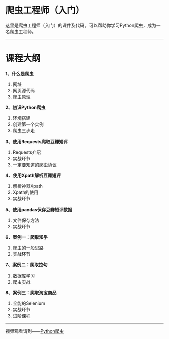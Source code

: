 # 爬虫工程师（入门）

这里是爬虫工程师（入门）的课件及代码，可以帮助你学习Python爬虫，成为一名爬虫工程师。

---

# 课程大纲

**1、什么是爬虫**
1. 网址
2. 网页源代码
3. 爬虫原理



**2、初识Python爬虫**
1. 环境搭建
2. 创建第一个实例
3. 爬虫三步走


**3、使用Requests爬取豆瓣短评**
1. Requests介绍
2. 实战环节
3. 一定要知道的爬虫协议


**4、使用Xpath解析豆瓣短评**
1. 解析神器Xpath 
2. Xpath的使用 
3. 实战环节


**5、使用pandas保存豆瓣短评数据**
1. 文件保存方法
2. 实战环节


**6、案例一：爬取知乎**
1. 爬虫的一般思路
2. 实战环节


**7、案例二：爬取拉勾**
1. 数据库学习
2. 爬虫实战


**8、案例三：爬取淘宝商品**
1. 全能的Selenium
2. 实战环节
3. 进阶课程



---

视频观看请到——[Python爬虫](https://www.dcxueyuan.com/#/classDetail/classIntroduce/17)

